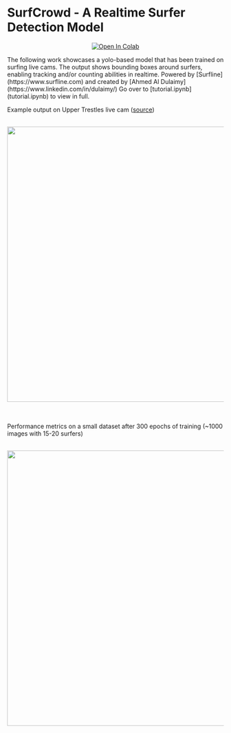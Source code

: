 # SurfCrowd - A Realtime Surfer Detection Model


<p align="center">
    <a href="https://colab.research.google.com/github/ald-ahmed/SurfCrowd/blob/master/tutorial.ipynb" target="_parent"><img src="https://colab.research.google.com/assets/colab-badge.svg" alt="Open In Colab"/></a>
</p>
The following work showcases a yolo-based model that has been trained on surfing live cams. The output shows bounding boxes around surfers, enabling tracking and/or counting abilities in realtime. Powered by [Surfline](https://www.surfline.com) and created by [Ahmed Al Dulaimy](https://www.linkedin.com/in/dulaimy/)
Go over to [tutorial.ipynb](tutorial.ipynb) to view in full.
<br/> 

Example output on Upper Trestles live cam ([source](https://www.surfline.com/surf-report/upper-trestles/5842041f4e65fad6a7708887))

 <br /> 

<div>
<img src="https://storage.googleapis.com/ahmed.software/projects/surfcrowd2-min.gif" width="640"/>
</div>

<br/> 
<br/> 

Performance metrics on a small dataset after 300 epochs of training (~1000 images with 15-20 surfers)

<br/> 

<div>
<img src="http://ahmed.software/projects/crowd%20surf%20performance.png" width="640"/>
</div>


